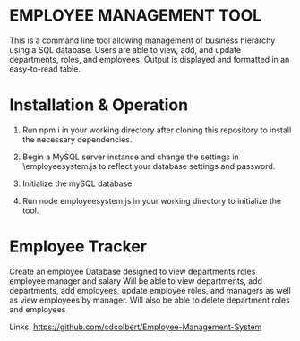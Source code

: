 # EMPLOYEE MANAGEMENT TOOL

This is a command line tool allowing management of business hierarchy using a SQL database. Users are able to view, add, and update departments, roles, and employees. Output is displayed and formatted in an easy-to-read table.

# Installation & Operation

1. Run npm i in your working directory after cloning this repository to install the necessary dependencies.

2. Begin a MySQL server instance and change the settings in \employeesystem.js to reflect your database settings and password.

3. Initialize the mySQL database

4. Run node employeesystem.js in your working directory to initialize the tool.

# Employee Tracker

Create an employee Database designed to view departments roles employee manager and salary
Will be able to view departments, add departments, add employees, update employee roles, and managers as well as view employees by manager.
Will also be able to delete department roles and employees


Links:
https://github.com/cdcolbert/Employee-Management-System